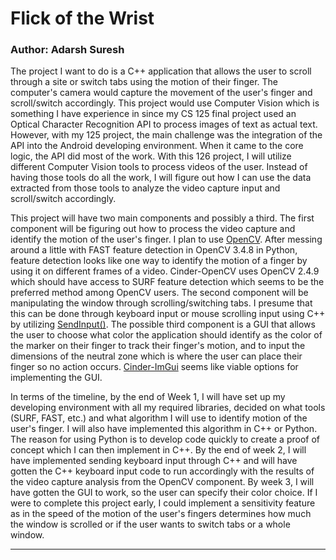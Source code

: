 # Flick of the Wrist

### Author: Adarsh Suresh

The project I want to do is a C++ application that allows the user to scroll through a site or switch tabs using the motion of their finger. The computer's camera would capture the movement of the user's finger and scroll/switch accordingly. This project would use Computer Vision which is something I have experience in since my CS 125 final project used an Optical Character Recognition API to process images of text as actual text. However, with my 125 project, the main challenge was the integration of the API into the Android developing environment. When it came to the core logic, the API did most of the work. With this 126 project, I will utilize different Computer Vision tools to process videos of the user. Instead of having those tools do all the work, I will figure out how I can use the data extracted from those tools to analyze the video capture input and scroll/switch accordingly.

This project will have two main components and possibly a third. The first component will be figuring out how to process the video capture and identify the motion of the user's finger. I plan to use [OpenCV](https://opencv.org/). After messing around a little with FAST feature detection in OpenCV 3.4.8 in Python, feature detection looks like one way to identify the motion of a finger by using it on different frames of a video. Cinder-OpenCV uses OpenCV 2.4.9 which should have access to SURF feature detection which seems to be the preferred method among OpenCV users. The second component will be manipulating the window through scrolling/switching tabs. I presume that this can be done through keyboard input or mouse scrolling input using C++ by utilizing [SendInput()](https://docs.microsoft.com/en-us/windows/win32/api/winuser/nf-winuser-sendinput?redirectedfrom=MSDN). The possible third component is a GUI that allows the user to choose what color the application should identify as the color of the marker on their finger to track their finger's motion, and to input the dimensions of the neutral zone which is where the user can place their finger so no action occurs. [Cinder-ImGui](https://github.com/simongeilfus/Cinder-ImGui) seems like viable options for implementing the GUI.

In terms of the timeline, by the end of Week 1, I will have set up my developing environment with all my required libraries, decided on what tools (SURF, FAST, etc.) and what algorithm I will use to identify motion of the user's finger. I will also have implemented this algorithm in C++ or Python. The reason for using Python is to develop code quickly to create a proof of concept which I can then implement in C++. By the end of week 2, I will have implemented sending keyboard input through C++ and will have gotten the C++ keyboard input code to run accordingly with the results of the video capture analysis from the OpenCV component. By week 3, I will have gotten the GUI to work, so the user can specify their color choice. If I were to complete this project early, I could implement a sensitivity feature as in the speed of the motion of the user's fingers determines how much the window is scrolled or if the user wants to switch tabs or a whole window.

---

